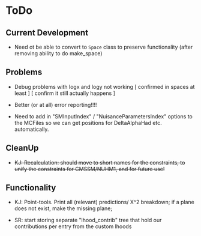ToDo
====

Current Development
-------------------
* Need ot be able to convert to `Space` class to preserve functionality (after removing ability to do make_space)

Problems
--------
* Debug problems with logx and logy not working 
    [ confirmed in spaces at least ]
    [ confirm it still actually happens ]

* Better (or at all) error reporting!!!!
* Need to add in "SMInputIndex" / "NuisanceParametersIndex" options to the MCFiles so we can get positions for DeltaAlphaHad etc. automatically.

CleanUp
-------
* ~~KJ: Recalculation: should move to short names for the constraints, to unify
    the constraints for CMSSM/NUHM1, and for future use!~~

Functionality
-------------
* KJ: Point-tools. Print all (relevant) predictions/ X^2 breakdown; if a plane
    does not exist, make the missing plane; 

* SR: start storing separate "lhood_contrib" tree that hold our contributions per entry from the custom lhoods
